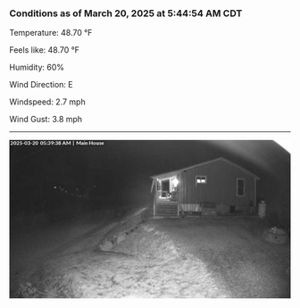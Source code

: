 ### Conditions as of March 20, 2025 at 5:44:54 AM CDT 

Temperature: 48.70 &deg;F

Feels like: 48.70 &deg;F

Humidity: 60%

Wind Direction: E

Windspeed: 2.7 mph

Wind Gust: 3.8 mph

---

<img src="./images/latest.jpeg"/>

